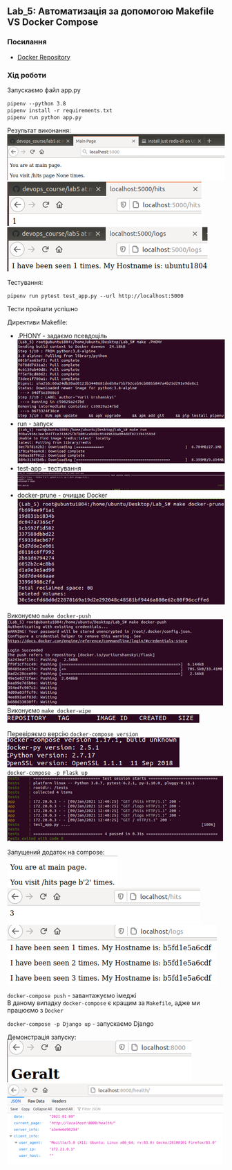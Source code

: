 ## Lab_5: Автоматизація за допомогою Makefile VS Docker Compose
### Посилання
+ [Docker Repository](https://hub.docker.com/repository/docker/yuriiurshanskyi/flask)


### Хід роботи

Запускаємо файл app.py
```
pipenv --python 3.8
pipenv install -r requirements.txt
pipenv run python app.py
```
Результат виконання:  
![](./img/localhost_5000.png)  
![](./img/localhost_hits.png)  
![](./img/localhost_logs.png)  

Тестування:
```
pipenv run pytest test_app.py --url http://localhost:5000
```
Тести пройшли успішно

Директиви Makefile:  
+ .PHONY - задаємо псевдоціль  
![](./img/make_PHONY.png)  
+ run - запуск  
![](./img/make_run.png)  
+ test-app - тестування  
![](./img/make_test-app.png)  
+ docker-prune - очищає Docker  
![](./img/make_docker-prune.png)  


Виконуємо `make docker-push`  
![](./img/make_docker-push.png)  
Виконуємо `make docker-wipe`  
![](./img/make_docker-wipe.png)

Перевіряємо версію `docker-compose version`    
![](./img/docker-compose_version.png)  
`docker-compose -p Flask up`  
![](./img/docker-compose_Flask.png)  

Запущений додаток на compose:  
![](./img/localhost.png)  
![](./img/localhost80hits.png)  
![](./img/localhost80logs.png)  

`docker-compose push` - завантажуємо імеджі  
В даному випадку `docker-compose` є кращим за `Makefile`, адже ми працюємо з `Docker`  



`docker-compose -p Django up`  - запускаємо Django

Демонстрація запуску:  
![](./img/django.png)  
![](./img/django_health.png)  
